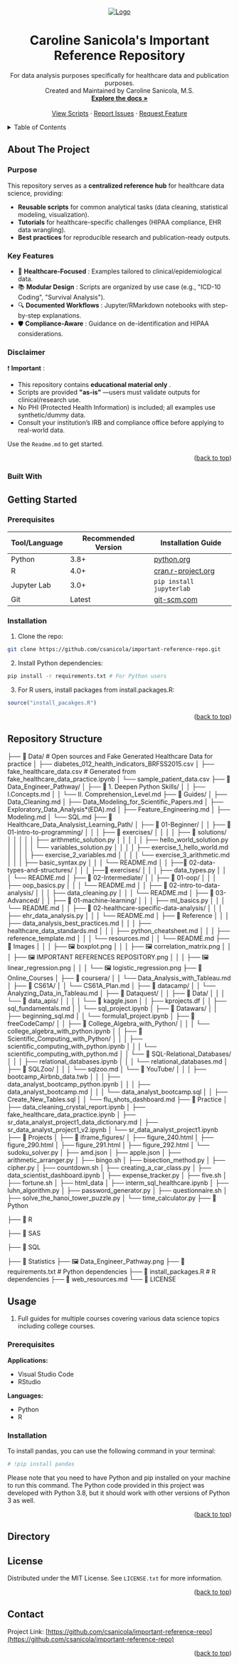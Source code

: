 <!-- PROJECT LOGO -->

<br />
<div align="center">
  <a href="https://github.com/csanicola/important-reference-repo">
    <img src="Images/IMPORTANT REFERENCES REPOSITORY.png" alt="Logo">
  </a>

<h1 align="center">Caroline Sanicola's Important Reference Repository</h1>

<p align="center">
    For data analysis purposes specifically for healthcare data and publication purposes. 
    <br />
    Created and Maintained by Caroline Sanicola, M.S.
    <br />
    <a href="https://github.com/csanicola/important-reference-repo"><strong>Explore the docs »</strong></a>
    <br />
    <br />
    <a href="https://github.com/csanicola/important-reference-repo">View Scripts</a>
    ·
    <a href="https://github.com/csanicola/important-reference-repo/issues">Report Issues</a>
    ·
    <a href="https://github.com/csanicola/important-reference-repo/issues">Request Feature</a>
  </p>
</div>

<!-- TABLE OF CONTENTS -->

<details>
  <summary>Table of Contents</summary>
  <ol>
    <li>
      <a href="#about-the-project">About The Project</a>
      <ul>
        <li><a href="#purpose">Purpose</a></li>
        <li><a href="#key-features">Key Features</a></li>
        <li><a href="#disclaimer">Disclaimer</a></li>
      </ul>
    </li>
    <li>
      <a href="#getting-started">Getting Started</a>
      <ul>
        <li><a href="#prerequisites">Prerequisites</a></li>
        <li><a href="#installation">Installation</a></li>
      </ul>
    </li>
    <li><a href="#repository-structure">Repository Structure</a></li>
    <li>
      <a href="#usage">Usage</a>
      <ul>
        <li><a href="#script-categories">Script Categories</a></li>
        <li><a href="#how-to-navigate">How to Navigate</a></li>
      </ul>
    </li>
    <li><a href="#contributing">Contributing</a></li>
    <li><a href="#license">License</a></li>
    <li><a href="#contact">Contact</a></li>
    <li><a href="#acknowledgments">Acknowledgments</a></li>
  </ol>
</details>

<!-- ABOUT THE PROJECT -->

## About The Project

<!-- PURPOSE -->

### Purpose

This repository serves as a **centralized reference hub** for healthcare data science, providing:

- **Reusable scripts** for common analytical tasks (data cleaning, statistical modeling, visualization).
- **Tutorials** for healthcare-specific challenges (HIPAA compliance, EHR data wrangling).
- **Best practices** for reproducible research and publication-ready outputs.

<!-- KEY FEATURES -->

### Key Features

- 🏥 **Healthcare-Focused** : Examples tailored to clinical/epidemiological data.
- 📚 **Modular Design** : Scripts are organized by use case (e.g., "ICD-10 Coding", "Survival Analysis").
- 🔍 **Documented Workflows** : Jupyter/RMarkdown notebooks with step-by-step explanations.
- 🛡️ **Compliance-Aware** : Guidance on de-identification and HIPAA considerations.

<!-- DISCLAIMER -->

### Disclaimer

❗ **Important** :

- This repository contains **educational material only** .
- Scripts are provided **"as-is"** —users must validate outputs for clinical/research use.
- No PHI (Protected Health Information) is included; all examples use synthetic/dummy data.
- Consult your institution’s IRB and compliance office before applying to real-world data.

Use the `Readme.md` to get started.

<p align="right">(<a href="#readme-top">back to top</a>)</p>

### Built With

## Getting Started

### Prerequisites

| Tool/Language | Recommended Version | Installation Guide                             |
| ------------- | ------------------- | ---------------------------------------------- |
| Python        | 3.8+                | [python.org](https://www.python.org/downloads/)   |
| R             | 4.0+                | [cran.r-project.org](https://cran.r-project.org/) |
| Jupyter Lab   | 3.0+                | `pip install jupyterlab`                     |
| Git           | Latest              | [git-scm.com](https://git-scm.com/downloads)      |

### Installation

1. Clone the repo:

```bash
git clone https://github.com/csanicola/important-reference-repo.git
```

2. Install Python dependencies:

```bash
pip install -r requirements.txt # For Python users
```

3. For R users, install packages from install.packages.R:

```r
source("install_pacakges.R")
```

<p align="right">(<a href="#readme-top">back to top</a>)</p>

## Repository Structure

├── 📂 Data/ # Open sources and Fake Generated Healthcare Data for practice
│ ├── diabetes_012_health_indicators_BRFSS2015.csv
│ ├── fake_healthcare_data.csv # Generated from fake_healthcare_data_practice.ipynb
│ └── sample_patient_data.csv
├── 📂 Data_Engineer_Pathway/
│ ├── 📂 1. Deepen Python Skills/
│ │ ├── I.Concepts.md
│ │ └── II. Comprehension_Level.md
├── 📂 Guides/
│ ├── Data_Cleaning.md
│ ├── Data_Modeling_for_Scientific_Papers.md
│ ├── Exploratory_Data_Analysis\*(EDA).md
│ ├── Feature_Engineering.md
│ ├── Modeling.md
│ └── SQL.md
├── 📂 Healthcare_Data_Analysist_Learning_Path/
│ ├── 📂 01-Beginner/
│ │ ├── 📂 01-intro-to-programming/
│ │ │ ├── 📂 exercises/
│ │ │ │ ├── 📂 solutions/
│ │ │ │ │ ├── arithmetic_solution.py
│ │ │ │ │ ├── hello_world_solution.py
│ │ │ │ │ └── variables_solution.py
│ │ │ │ ├── exercise_1_hello_world.md
│ │ │ │ ├── exercise_2_variables.md
│ │ │ │ └── exercise_3_arithmetic.md
│ │ │ ├── basic_syntax.py
│ │ │ └── README.md
│ │ ├──📂 02-data-types-and-structures/
│ │ │ ├──📂 exercises/
│ │ │ ├── data_types.py
│ │ │ └── README.md
│ ├── 📂 02-Intermediate/
│ │ ├── 📂 01-oop/
│ │ │ ├── oop_basics.py
│ │ │ └── README.md
│ │ ├── 📂 02-intro-to-data-analysis/
│ │ │ ├── data_cleaning.py
│ │ │ └── README.md
│ ├── 📂 03-Advanced/
│ │ ├── 📂 01-machine-learning/
│ │ │ ├── ml_basics.py
│ │ │ └── README.md
│ │ ├── 📂 02-healthcare-specific-data-analysis/
│ │ │ ├── ehr_data_analysis.py
│ │ │ └── README.md
│ ├── 📂 Reference
│ │ │ ├── data_analysis_best_practices.md
│ │ │ ├── healthcare_data_standards.md
│ │ │ ├── python_cheatsheet.md
│ │ │ ├── reference_template.md
│ │ │ └── resources.md
│ │ └── README.md
├── 📂 Images
│ │ │ ├── 🖼️ boxplot.png
│ │ │ ├── 🖼️ correlation_matrix.png
│ │ │ ├── 🖼️ IMPORTANT REFERENCES REPOSITORY.png
│ │ │ ├── 🖼️ linear_regression.png
│ │ │ └── 🖼️ logistic_regression.png
├── 📂 Online_Courses
│ ├── 📂 coursera/
│ │ └── Data_Analysis_with_Tableau.md
│ ├── 📂 CS61A/
│ │ └── CS61A_Plan.md
│ ├── 📂 datacamp/
│ │ └── Analyzing_Data_in_Tableau.md
│ ├── 📂 Dataquest/
│ │ ├── 📂 Data/
│ │ │ └── 📂 data_apis/
│ │ │ │ └── 📜 kaggle.json
│ │ ├── kprojects.df
│ │ ├── sql_fundamentals.md
│ │ └── sql_project.ipynb
│ ├── 📂 Datawars/
│ │ ├── beginning_sql.md
│ │ └── formula1_project.ipynb
│ ├── 📂 freeCodeCamp/
│ │ ├── 📂 College_Algebra_with_Python/
│ │ │ └── college_algebra_with_python.ipynb
│ │ ├── 📂 Scientific_Computing_with_Python/
│ │ │ ├── scientific_computing_with_python.ipynb
│ │ │ └── scientific_computing_with_python.md
│ │ └── 📂 SQL-Relational_Databases/
│ │ │ ├── relational_databases.ipynb
│ │ │ └── relational_databases.md
│ ├── 📂 SQLZoo/
│ │ │ └── sqlzoo.md
│ └── 📂 YouTube/
│ │ │ ├── bootcamp_Airbnb_data.twb
│ │ │ ├── data_analyst_bootcamp_python.ipynb
│ │ │ ├── data_analyst_bootcamp.md
│ │ │ └── data_analyst_bootcamp.sql
│ │ ├── Create_New_Tables.sql
│ │ └── flu_shots_dashboard.md
├── 📂 Practice
│ ├── data_cleaning_crystal_report.ipynb
│ ├── fake_healthcare_data_practice.ipynb
│ ├── sr_data_analyst_project1_data_dictionary.md
│ ├── sr_data_analyst_project1_v2.ipynb
│ └── sr_data_analyst_project1.ipynb
├── 📂 Projects
│ ├── 📂 iframe_figures/
│ ├── figure_240.html
│ ├── figure_290.html
│ ├── figure_291.html
│ ├── figure_292.html
│ └── sudoku_solver.py
│ ├── amd.json
│ ├── apple.json
│ ├── arithmetic_arranger.py
│ ├── bingo.sh
│ ├── bisection_method.py
│ ├── cipher.py
│ ├── countdown.sh
│ ├── creating_a_car_class.py
│ ├── data_scientist_dashboard.ipynb
│ ├── expense_tracker.py
│ ├── five.sh
│ ├── fortune.sh
│ ├── html_data
│ ├── interm_sql_healthcare.ipynb
│ ├── luhn_algorithm.py
│ ├── password_generator.py
│ ├── questionnaire.sh
│ ├── solve_the_hanoi_tower_puzzle.py
│ └── time_calculator.py
├── 📂 Python

├── 📂 R

├── 📂 SAS

├── 📂 SQL

├── 📂 Statistics
├── 🖼️ Data_Engineer_Pathway.png
├── 📜 requirements.txt # Python dependencies
├── 📜 install_packages.R # R dependencies
├── 📜 web_resources.md
└── 📜 LICENSE

<!-- USAGE -->

## Usage

1. Full guides for multiple courses covering various data science topics including college courses.

### Prerequisites

**Applications:**

- Visual Studio Code
- RStudio

**Languages:**

- Python
- R

### Installation

To install pandas, you can use the following command in your terminal:

```python
# !pip install pandas
```

Please note that you need to have Python and pip installed on your machine to run this command. The Python code provided in this project was developed with Python 3.8, but it should work with other versions of Python 3 as well.

<p align="right">(<a href="#readme-top">back to top</a>)</p>

<!-- DIRECTORY -->

## Directory

<!-- LICENSE -->

## License

Distributed under the MIT License. See `LICENSE.txt` for more information.

<p align="right">(<a href="#readme-top">back to top</a>)</p>

<!-- CONTACT -->

## Contact

Project Link: [https://github.com/csanicola/important-reference-repo](https://github.com/csanicola/important-reference-repo)

<p align="right">(<a href="#readme-top">back to top</a>)</p>

<!-- ACKNOWLEDGMENTS -->

<!-- MARKDOWN LINKS & IMAGES -->

